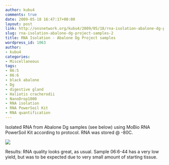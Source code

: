 ```yaml
---
author: kubu4
comments: true
date: 2009-05-18 16:47:17+00:00
layout: post
link: http://onsnetwork.org/kubu4/2009/05/18/rna-isolation-abalone-dg-project-samples-2/
slug: rna-isolation-abalone-dg-project-samples-2
title: RNA Isolation - Abalone Dg Project samples
wordpress_id: 1063
author:
- kubu4
categories:
- Miscellaneous
tags:
- 06:5
- 06:6
- black abalone
- Dg
- digestive gland
- Haliotis cracherodii
- NanoDrop1000
- RNA isolation
- RNA PowerSoil Kit
- RNA quantification
---
```


Isolated RNA from Abalone Dg samples (see below) using MoBio RNA PowerSoil Kit according to protocol. RNA was stored @ -80C.

![](http://eagle.fish.washington.edu/Arabidopsis/RNA%20Spec%20Readings/20090519%20RNA%20SJW-01.bmp)

Results: RNA quality looks great, as usual. Sample 06:6-44 has a very low yield, but was to be expected due to very small amount of starting tissue.
